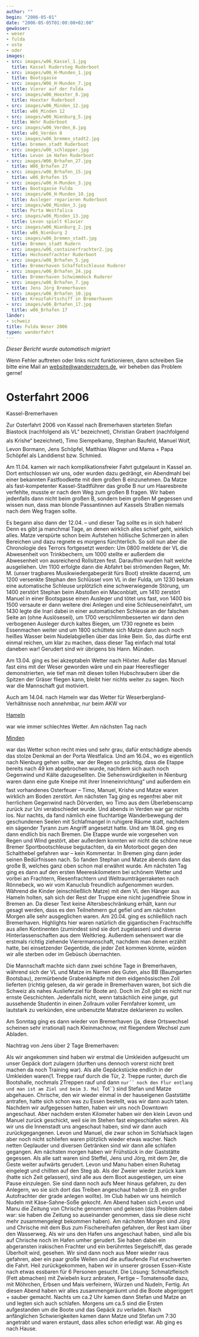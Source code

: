 ```yaml
---
author: ""
begin: "2006-05-01"
date: "2006-05-05T01:00:00+02:00"
gewässer:
- weser
- fulda
- oste
- oder
images:
- src: images/w06_Kassel_1.jpg
  title: Kassel Rudersteg Ruderboot
- src: images/w06_H-Munden_1.jpg
  title: Bootsgasse
- src: images/W06_H-Munden_7.jpg
  title: Vierer auf der Fulda
- src: images/w06_Hoexter_8.jpg
  title: Hoexter Ruderboot
- src: images/w06_Minden_12.jpg
  title: w06_Minden 12
- src: images/w06_Nienburg_5.jpg
  title: Wehr Ruderboot
- src: images/w06_Verden_8.jpg
  title: w06_Verden 8
- src: images/w06_bremen_stadt2.jpg
  title: bremen_stadt Ruderboot
- src: images/w06_schlepper.jpg
  title: Levon im Hafen Ruderboot
- src: images/W06_Brhafen_27.jpg
  title: W06_Brhafen 27
- src: images/w06_Brhafen_15.jpg
  title: w06_Brhafen 15
- src: images/w06_H-Munden_3.jpg
  title: Bootsgasse Fulda
- src: images/w06_H-Munden_10.jpg
  title: Ausleger reparieren Ruderboot
- src: images/w06_Minden_3.jpg
  title: Porta Westfalica
- src: images/w06_Minden_13.jpg
  title: Levon spielt Klavier
- src: images/w06_Nienburg_2.jpg
  title: w06_Nienburg 2
- src: images/w06_bremen_stadt.jpg
  title: Bremen_stadt Rudern
- src: images/w06_containerfrachter2.jpg
  title: Hochseefrachter Ruderboot
- src: images/w06_Brhafen_5.jpg
  title: Bremerhaven Schaffotschleuse Ruderer
- src: images/w06_Brhafen_24.jpg
  title: Bremerhaven Schwimmdock Ruderer
- src: images/w06_Brhafen_7.jpg
  title: Jens Jörg Bremerhaven
- src: images/w06_Brhafen_10.jpg
  title: Kreuzfahrtschiff in Bremerhaven
- src: images/w06_Brhafen_17.jpg
  title: w06_Brhafen 17
länder:
- schweiz
title: Fulda Weser 2006
typen: wanderfahrt
---
```



*Dieser Bericht wurde automatisch migriert*

Wenn Fehler auftreten oder links nicht funktionieren, dann schreiben Sie bitte eine Mail an website@wanderrudern.de, wir beheben das Problem gerne!



# Osterfahrt 2006


Kassel-Bremerhaven

Zur Osterfahrt 2006 von Kassel nach Bremerhaven starteten Stefan Biastock (nachfolgend als VL“ bezeichnet), Christian Grabert (nachfolgend als Krishe“ bezeichnet), Timo Siempelkamp, Stephan Baufeld, Manuel Wolf, Levon Bormann, Jens Schöpfel, Matthias Wagner und Mama + Papa Schöpfel als Landdienst bzw. Schmied.

Am 11.04. kamen wir nach komplikationsfreier Fahrt gutgelaunt in Kassel an. Dort entschlossen wir uns, oder wurden dazu gedrängt, ein Abendmahl bei einer bekannten Fastfoodkette mit dem großen B einzunehmen. Da Matze als fast-kompetenter Kassel-Stadtführer das große B nur um Haaresbreite verfehlte, musste er nach dem Weg zum großen B fragen. Wir haben jedenfalls dann nicht beim großen B, sondern beim großen M gegessen und wissen nun, dass man blonde Passantinnen auf Kassels Straßen niemals nach dem Weg fragen sollte.

Es begann also dann der 12.04. – und dieser Tag sollte es in sich haben! Denn es gibt ja manchmal Tage, an denen wirklich alles schief geht, wirklich alles. Matze verspürte schon beim Aufstehen höllische Schmerzen in allen Bereichen und dazu regnete es morgens fürchterlich. So soll nun aber die Chronologie des Terrors fortgesetzt werden: Um 0800 meldete der VL die Abwesenheit von Trinkbechern, um 1000 stellte er außerdem die Abwesenheit von ausreichend Rollsitzen fest. Daraufhin wurden halt welche ausgeliehen. Um 1100 erfolgte dann die Abfahrt bei strömenden Regen, Mr. M. (unser tragbares Musikwiedergabegerät fürs Boot) streikte dauernd, um 1200 versenkte Stephan den Schlüssel vom VL in der Fulda, um 1230 bekam eine automatische Schleuse urplötzlich eine schwerwiegende Störung, um 1400 zerstört Stephan beim Abstoßen ein Maconblatt, um 1410 zerstört Manuel in einer Bootsgasse einen Ausleger und tötet uns fast, von 1400 bis 1500 versaute er dann weitere drei Anlegen und eine Schleuseneinfahrt, um 1430 legte die Inari dabei in einer automatischen Schleuse an der falschen Seite an (ohne Auslöseseil), um 1700 verschlimmbesserten wir dann den verbogenen Ausleger durch kaltes Biegen, um 1730 regnete es beim Essenmachen weiter und um 1800 schüttete sich Matze dann auch noch heißes Wasser beim Nudelabgießen über das linke Bein. So, das dürfte erst einmal reichen, um klar zu machen, dass dieser Tag einfach mal total daneben war! Gerudert sind wir übrigens bis Hann. Münden.

Am 13.04. ging es bei akzeptabeln Wetter nach Höxter. Außer das Manuel fast eins mit der Weser geworden wäre und ein paar Heeresflieger demonstrierten, wie tief man mit diesen tollen Hubschraubern über die Spitzen der Gräser fliegen kann, bleibt hier nichts weiter zu sagen. Noch war die Mannschaft gut motiviert.

Auch am 14.04. nach Hameln war das Wetter für Weserbergland-Verhältnisse noch annehmbar, nur beim AKW vor

[Hameln](/berichte/2006/hameln06)

war wie immer schlechtes Wetter. Am nächsten Tag nach

[Minden](/berichte/2006/minden06)

war das Wetter schon recht mies und sehr grau, dafür entschädigte abends das stolze Denkmal an der Porta Westfalica. Und am 16.04., wo es eigentlich nach Nienburg gehen sollte, war der Regen so prächtig, dass die Etappe bereits nach 49 km abgebrochen wurde, nachdem sich auch noch Gegenwind und Kälte dazugesellten. Die Sehenswürdigkeiten in Nienburg waren dann eine gute Kneipe mit ihrer Inneneinrichtung“ und außerdem ein fast vorhandenes Osterfeuer – Timo, Manuel, Krishe und Matze waren wirklich am Boden zerstört. Am nächsten Tag ging es regenfrei aber mit herrlichem Gegenwind nach Dörverden, wo Timo aus dem Überlebenscamp zurück zur Uni verabschiedet wurde. Und abends in Verden war gar nichts los. Nur nachts, da fand nämlich eine fluchtartige Wanderbewegung der geschundenen Seelen mit Schlafmangel in ruhigere Räume statt, nachdem ein sägender Tyrann zum Angriff angesetzt hatte. Und am 18.04. ging es dann endlich bis nach Bremen. Die Etappe wurde wie vorgesehen von Regen und Wind gestört, aber außerdem konnten wir nicht die schöne neue Bremer Sportbootschleuse begutachten, da ein Motorboot gegen den Schalthebel gefahren war – kein Kommentar. In Bremen ging dann jeder seinen Bedürfnissen nach. So fanden Stephan und Matze abends dann das große B, welches ganz oben schon mal erwähnt wurde. Am nächsten Tag ging es dann auf den ersten Meereskilometern bei schönem Wetter und vorbei an Frachtern, Riesenfrachtern und Weltraumträgerraketen nach Rönnebeck, wo wir vom Kanuclub freundlich aufgenommen wurden. Während die Kinder (einschließlich Matze) mit dem VL den Hänger aus Hameln holten, sah sich der Rest der Truppe eine nicht jugendfreie Show in Bremen an. Da dieser Text keine Altersbeschränkung erhält, kann nur gesagt werden, dass es den Teilnehmern gut gefiel und am nächsten Morgen alle sehr ausgeglichen waren. Am 20.04. ging es schließlich nach Bremerhaven. Highlights hier waren natürlich die gigantischen Frachtschiffe aus allen Kontinenten (zumindest sind sie dort zugelassen) und diverse Hinterlassenschaften aus dem Weltkrieg. Außerdem sehenswert war die erstmals richtig ziehende Vierermannschaft, nachdem man denen erzählt hatte, bei einsetzender Gegentide, die jeder Zeit kommen könnte, würden wir alle sterben oder im Gebüsch übernachten.

Die Mannschaft machte sich dann zwei schöne Tage in Bremerhaven, während sich der VL und Matze im Namen des Guten, also BB (Baumgarten Bootsbau), zermürbende Grabenkämpfe mit dem eidgenössischen Zoll lieferten (richtig gelesen, da wir gerade in Bremerhaven waren, bot sich die Schweiz als nahes Auslieferziel für Boote an). Doch im Zoll gibt es nicht nur ernste Geschichten. Jedenfalls nicht, wenn tatsächlich eine junge, gut aussehende Studentin in einen Zollraum voller Fernfahrer kommt, um lautstark zu verkünden, eine unbenutzte Matratze deklarieren zu wollen.

Am Sonntag ging es dann wieder von Bremerhaven (ja, diese Ortswechsel scheinen sehr irrational) nach Kleinmachnow, mit fliegendem Wechsel zum Abladen.

Nachtrag von Jens über 2 Tage Bremerhaven:

Als wir angekommen sind haben wir erstmal die Umkleiden aufgesucht um unser Gepäck dort zulagern (durften uns dennoch vorerst nicht breit machen da noch Training war). Als alle Gepäckstücke endlich in der Umkleiden waren(1. Treppe rauf durch die Tür, 2. Treppe runter, durch die Bootshalle, nochmals 2Treppen rauf und dann ``nur´´ noch den Flur entlang und man ist am Ziel und beim 3. Mal ``Tot´´) sind Stefan und Matze abgehauen. Chrische, den wir wieder einmal in der hauseigenen Gaststätte antrafen, hatte sich schon was zu Essen bestellt, was wir dann auch taten. Nachdem wir aufgegessen hatten, haben wir uns noch Downtown angeschaut. Aber nachdem ersten Kilometer haben wir den klein Levon und Manuel zurück geschickt, weil sie im Stehen fast eingeschlafen wären. Als wir uns die Innenstadt uns angeschaut haben, sind wir dann auch zurückgegangenen. Levon und Manuel, die zwar schon im Schlafsack lagen aber noch nicht schliefen waren plötzlich wieder etwas wacher. Nach netten Geplauder und diversen Getränken sind wir dann alle schlafen gegangen. Am nächsten morgen haben wir Frühstück in der Gaststätte gegessen. Als alle satt waren sind Steffel, Jens und Jörg, mit dem 2er, die Geste weiter aufwärts gerudert. Levon und Manu haben einen Ruhetag eingelegt und chillten auf den Steg ab. Als der Zweier wieder zurück kam (hatte sich Zeit gelassen), sind alle aus dem Boot ausgestiegen, um eine Pause einzulegen. Sie sind dann noch aufs Meer hinaus gefahren, zu den Anlegern, wo sie sich dort das Treiben angeschaut haben (z.B. ein großer Autofrachter der grade anlegen wollte). Im Club haben wir uns heimlich Nudeln mit Käse-Sahne-Soße gekocht. Am Abend haben sich Levon und Manu die Zeitung von Chrische genommen und gelesen (das Problem dabei war: sie haben die Zeitung so auseinander genommen, dass sie diese nicht mehr zusammengelegt bekommen haben). Am nächsten Morgen sind Jörg und Chrische mit dem Bus zum Fischereihafen gefahren, der Rest kam über den Wasserweg. Als wir uns den Hafen uns angeschaut haben, sind alle bis auf Chrische noch im Hafen umher gerudert. Sie haben dabei ein abgeransten irakischen Frachter und ein berühmtes Segelschiff, das gerade Überholt wird, gesehen. Wir sind dann noch aus Meer wieder raus gefahren, aber ein paar große Wellen und die auflaufende Flut erschwerten die Fahrt. Heil zurückgekommen, haben wir in unserer grossen Essen-Kiste nach etwas essbaren für 6 Personen gesucht. Die Lösung: Schmalzfleisch (Fett abmachen) mit Zwiebeln kurz anbraten, Fertige – Tomatensoße dazu, mit Möhrchen, Erbsen und Mais verfeinern, Würzen und Nudeln, Fertig. An diesen Abend haben wir alles zusammengeräumt und die Boote abgeriggert + sauber gemacht. Nachts um ca.2 Uhr kamen dann Stefan und Matze an und legten sich auch schlafen. Morgens um ca.5 sind die Ersten aufgestanden um die Boote und das Gepäck zu verladen. Nach anfänglichen Schwierigkeiten kamen dann Matze und Stefan um 7:30 angetrabt und waren erstaunt, dass alles schon erledigt war. Ab ging es nach Hause.
